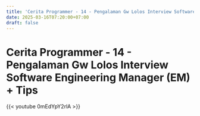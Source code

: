 ```yaml
---
title: 'Cerita Programmer - 14 - Pengalaman Gw Lolos Interview Software Engineering Manager (EM) + Tips'
date: 2025-03-16T07:20:00+07:00
draft: false
---
```


# Cerita Programmer - 14 - Pengalaman Gw Lolos Interview Software Engineering Manager (EM) + Tips

{{< youtube 0mEdYpY2rlA >}}
